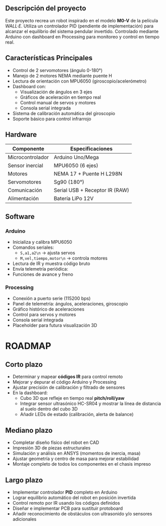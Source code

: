 
## Descripción del proyecto

Este proyecto recrea un robot inspirado en el modelo **M0-V** de la película *WALL·E*. Utiliza un controlador PID (pendiente de implementación) para alcanzar el equilibrio del sistema pendular invertido. Controlado mediante Arduino con dashboard en Processing para monitoreo y control en tiempo real.


## Características Principales
- Control de 2 servomotores (ángulo 0-180°)
- Manejo de 2 motores NEMA mediante puente H
- Lectura de orientación con MPU6050 (giroscopio/acelerómetro)
- Dashboard con:
  - Visualización de ángulos en 3 ejes
  - Gráficos de aceleración en tiempo real
  - Control manual de servos y motores
  - Consola serial integrada
- Sistema de calibración automática del giroscopio
- Soporte básico para control infrarrojo

## Hardware
| Componente               | Especificaciones                     |
|--------------------------|--------------------------------------|
| Microcontrolador         | Arduino Uno/Mega                     |
| Sensor inercial          | MPU6050 (6 ejes)                     |
| Motores                  | NEMA 17 + Puente H L298N             |
| Servomotores             | Sg90 (180°)                          |
| Comunicación             | Serial USB + Receptor IR (RAW)       |
| Alimentación             | Batería LiPo 12V                     |

## Software

### Arduino

- Inicializa y calibra MPU6050  
- Comandos seriales:  
  - `S,a1,a2\n` → ajusta servos  
  - `M,vel,tiempo,motor\n` → controla motores  
- Lectura de IR y muestra código bruto  
- Envía telemetría periódica:
- Funciones de avance y freno

### Processing

- Conexión a puerto serie (115200 bps)
- Panel de telemetría: ángulos, aceleraciones, giroscopio
- Gráfico histórico de aceleraciones  
- Control para servos y motores  
- Consola serial integrada  
- Placeholder para futura visualización 3D

# ROADMAP

## Corto plazo

- Determinar y mapear **códigos IR** para control remoto  
- Mejorar y depurar el código Arduino y Processing  
- Ajustar precisión de calibración y filtrado de sensores  
- En la dashboard:  
  - Cubo 3D que refleje en tiempo real **pitch/roll/yaw**  
  - Integrar sensor ultrasónico HC-SR04 y mostrar la línea de distancia al suelo dentro del cubo 3D  
  - Añadir LEDs de estado (calibración, alerta de balance)

## Mediano plazo

- Completar diseño físico del robot en CAD  
- Impresión 3D de piezas estructurales  
- Simulación y análisis en ANSYS (momentos de inercia, masa)  
- Ajustar geometría y centro de masa para mejorar estabilidad  
- Montaje completo de todos los componentes en el chasis impreso

## Largo plazo

- Implementar controlador **PID** completo en Arduino  
- Lograr equilibrio automático del robot en posición invertida  
- Control remoto por IR usando los códigos definidos  
- Diseñar e implementar PCB para sustituir protoboard  
- Añadir reconocimiento de obstáculos con ultrasonido y/o sensores adicionales  

